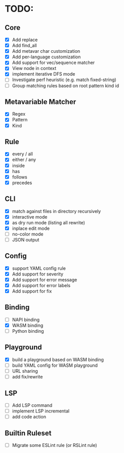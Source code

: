 # TODO:

## Core
- [x] Add replace
- [x] Add find_all
- [x] Add metavar char customization
- [x] Add per-language customization
- [x] Add support for vec/sequence matcher
- [x] View node in context
- [x] implement iterative DFS mode
- [ ] Investigate perf heuristic (e.g. match fixed-string)
- [ ] Group matching rules based on root pattern kind id

## Metavariable Matcher
- [x] Regex
- [x] Pattern
- [x] Kind

## Rule
- [x] every / all
- [x] either / any
- [x] inside
- [x] has
- [x] follows
- [x] precedes

## CLI
- [x] match against files in directory recursively
- [x] interactive mode
- [x] as dry run mode (listing all rewrite)
- [x] inplace edit mode
- [ ] no-color mode
- [ ] JSON output

## Config
- [x] support YAML config rule
- [x] Add support for severity
- [x] Add support for error message
- [x] Add support for error labels
- [x] Add support for fix

## Binding
- [ ] NAPI binding
- [x] WASM binding
- [ ] Python binding

## Playground
- [x] build a playground based on WASM binding
- [ ] build YAML config for WASM playground
- [ ] URL sharing
- [ ] add fix/rewrite

## LSP
- [ ] Add LSP command
- [ ] implement LSP incremental
- [ ] add code action

## Builtin Ruleset
- [ ] Migrate some ESLint rule (or RSLint rule)
